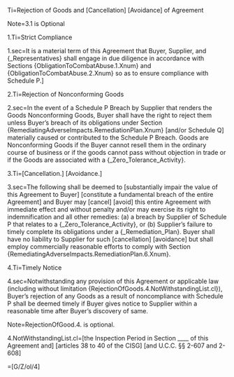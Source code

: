 Ti=Rejection of Goods and [Cancellation] [Avoidance] of Agreement

Note=3.1 is Optional

1.Ti=Strict Compliance

1.sec=It is a material term of this Agreement that Buyer, Supplier, and {_Representatives} shall engage in due diligence in accordance with Sections {ObligationToCombatAbuse.1.Xnum} and {ObligationToCombatAbuse.2.Xnum} so as to ensure compliance with Schedule P.]

2.Ti=Rejection of Nonconforming Goods

2.sec=In the event of a Schedule P Breach by Supplier that renders the Goods Nonconforming Goods, Buyer shall have the right to reject them  unless Buyer’s breach of its obligations under Section {RemediatingAdverseImpacts.RemediationPlan.Xnum} [and/or Schedule Q] materially caused or contributed to the Schedule P Breach.  Goods are Nonconforming Goods if the Buyer cannot resell them in the ordinary course of business or if the goods cannot pass without objection in trade or if the Goods are associated with a {_Zero_Tolerance_Activity}. 

3.Ti=[Cancellation.] [Avoidance.]

3.sec=The following shall be deemed to [substantially impair the value of this Agreement to Buyer]  [constitute a fundamental breach of the entire Agreement]  and Buyer may [cancel] [avoid]  this entire Agreement with immediate effect and without penalty and/or may exercise its right to indemnification and all other remedies: (a) a breach by Supplier of Schedule P that relates to a {_Zero_Tolerance_Activity}, or (b) Supplier’s failure to timely complete its obligations under a {_Remediation_Plan}. Buyer shall have no liability to Supplier for such [cancellation] [avoidance] but shall employ commercially reasonable efforts to comply with Section {RemediatingAdverseImpacts.RemediationPlan.6.Xnum}.

4.Ti=Timely Notice

4.sec=Notwithstanding any provision of this Agreement or applicable law (including without limitation {RejectionOfGoods.4.NotWithstandingList.cl}),  Buyer’s rejection of any Goods  as a result of noncompliance with Schedule P shall be deemed timely if Buyer gives notice to Supplier within a reasonable time after Buyer’s discovery of same.

Note=RejectionOfGood.4. is optional.

4.NotWithstandingList.cl=<span class=missing>[the Inspection Period in Section ____ of this Agreement and] [articles 38 to 40 of the CISG] [and U.C.C. §§ 2-607 and 2-608]</span>

=[G/Z/ol/4]
